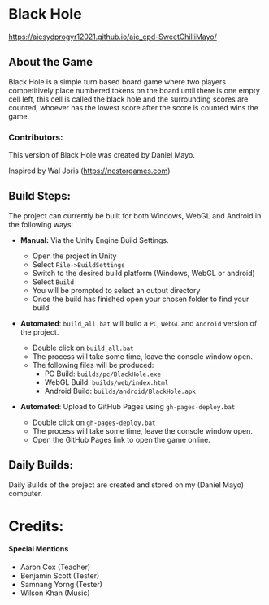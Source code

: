 # Black Hole

https://aiesydprogyr12021.github.io/aie_cpd-SweetChilliMayo/

## About the Game
Black Hole is a simple turn based board game where two players competitively place numbered tokens on the board until there is one empty cell left, this cell is called the black hole and the surrounding scores are counted, whoever has the lowest score after the score is counted wins the game.

### Contributors:
This version of Black Hole was created by Daniel Mayo.

Inspired by Wal Joris (https://nestorgames.com)

## Build Steps:
The project can currently be built for both Windows, WebGL and Android in the following ways:

* **Manual:** Via the Unity Engine Build Settings.
  * Open the project in Unity
  * Select `File->BuildSettings`
  * Switch to the desired build platform (Windows, WebGL or android)
  * Select `Build`
  * You will be prompted to select an output directory
  * Once the build has finished open your chosen folder to find your build

* **Automated**: `build_all.bat` will build a `PC`, `WebGL` and `Android` version of the project.
  * Double click on `build_all.bat`
  * The process will take some time, leave the console window open.
  * The following files will be produced:
    * PC Build: `builds/pc/BlackHole.exe`
    * WebGL Build: `builds/web/index.html`
    * Android Build: `builds/android/BlackHole.apk`

* **Automated**: Upload to GitHub Pages using `gh-pages-deploy.bat`
  * Double click on `gh-pages-deploy.bat`
  * The process will take some time, leave the console window open.
  * Open the GitHub Pages link to open the game online.

## Daily Builds:
Daily Builds of the project are created and stored on my (Daniel Mayo) computer.

# Credits:
#### Special Mentions
- Aaron Cox (Teacher)
- Benjamin Scott (Tester)
- Samnang Yorng (Tester)
- Wilson Khan (Music)
